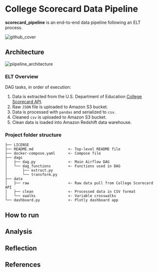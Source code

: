 # College Scorecard Data Pipeline

**scorecard_pipeline** is an end-to-end data pipeline following an ELT process.

![github_cover](https://user-images.githubusercontent.com/44434691/182048007-cda399cc-57c9-4779-b6d4-da21bf3d3086.jpeg)

## Architecture
![piipeline_architecture](https://user-images.githubusercontent.com/44434691/182048113-0e660af9-ccc9-45ee-b2cf-e74bccd232f5.jpg)

### ELT Overview

DAG tasks, in order of execution:
1. Data is extracted from the U.S. Department of Education [College Scorecard API](https://collegescorecard.ed.gov/data/documentation/).
2. Raw `JSON` file is uploaded to Amazon S3 bucket.
3. Data is processed with `pandas` and serialized to `csv`.
4. Cleaned `csv` is uploaded to Amazon S3 bucket.
5. Clean data is loaded into Amazon Redshift data warehouse.

### Project folder structure

```
├── LICENSE
├── README.md                <- Top-level README file
├── docker-compose.yaml      <- Compose file 
├── dags
│   ├── dag.py               <- Main Airflow DAG
│   └── dag_functions        <- Functions used in DAG
│       ├── extract.py
│       └── transform.py
├── data
│   ├── raw                  <- Raw data pull from College Scorecard API
│   ├── clean                <- Processed data in CSV format
│   └── xwalks               <- Variable crosswalks
└── dashboard.py             <- Plotly dashboard app
```

## How to run

## Analysis

## Reflection

## References
